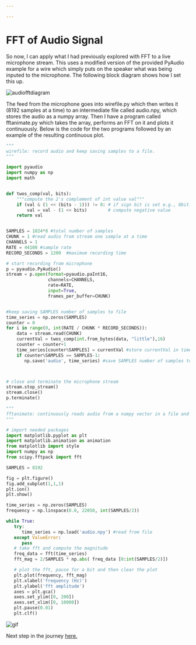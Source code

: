 ```yaml
---

---
```


FFT of Audio Signal
=====

So now, I can apply what I had previously explored with FFT to a live microphone stream. This uses a modified version of the provided PyAudio example for a wire which simply puts on the speaker what was being inputed to the microphone. The following block diagram shows how I set this up.

![audiofftdiagram](https://raw.githubusercontent.com/shri-k/music-analysis/master/the-journey/images/audiofftdiagram.png)

The feed from the microphone goes into wirefile.py which then writes it (8192 samples at a time) to an intermediate file called audio.npy, which stores the audio as a numpy array. Then I have a program called fftanimate.py which takes the array, performs an FFT on it and plots it continuously. Below is the code for the two programs followed by an example of the resulting continuous plot.

```python
"""
wirefile: record audio and keep saving samples to a file.
"""

import pyaudio
import numpy as np
import math


def twos_comp(val, bits):
    """compute the 2's complement of int value val"""
    if (val & (1 << (bits - 1))) != 0: # if sign bit is set e.g., 8bit: 128-255
        val = val - (1 << bits)        # compute negative value
    return val


SAMPLES = 1024*8 #total number of samples
CHUNK = 1 #read audio from stream one sample at a time
CHANNELS = 1
RATE = 44100 #sample rate
RECORD_SECONDS = 1200  #maximum recording time

# start recording from microphone
p = pyaudio.PyAudio()
stream = p.open(format=pyaudio.paInt16,
                channels=CHANNELS,
                rate=RATE,
                input=True,
                frames_per_buffer=CHUNK)


#keep saving SAMPLES number of samples to file
time_series = np.zeros(SAMPLES)
counter = 0
for i in range(0, int(RATE / CHUNK * RECORD_SECONDS)):
    data = stream.read(CHUNK)
    currentVal = twos_comp(int.from_bytes(data, "little"),16)
    counter = counter+1
    time_series[counter%SAMPLES] = currentVal #store currentVal in time_series
    if counter%SAMPLES == SAMPLES-1:
       np.save('audio', time_series) #save SAMPLES number of samples to file



# close and terminate the microphone stream
stream.stop_stream()
stream.close()
p.terminate()


```


```python
"""
fftanimate: continuously reads audio from a numpy vector in a file and displays its fft as an animation.
"""

# import needed packages
import matplotlib.pyplot as plt
import matplotlib.animation as animation
from matplotlib import style
import numpy as np
from scipy.fftpack import fft

SAMPLES = 8192

fig = plt.figure()
fig.add_subplot(1,1,1)
plt.ion()
plt.show()

time_series = np.zeros(SAMPLES)
frequency = np.linspace(0.0, 22050, int(SAMPLES/2))

while True:
   try:
      time_series = np.load('audio.npy') #read from file
   except ValueError:
      pass
   # take fft and compute the magnitude
   freq_data = fft(time_series)
   fft_mag = 2/SAMPLES * np.abs( freq_data [0:int(SAMPLES/2)])

   # plot the fft, pause for a bit and then clear the plot
   plt.plot(frequency, fft_mag)
   plt.xlabel('frequency (Hz)')
   plt.ylabel('fft amplitude')
   axes = plt.gca()
   axes.set_ylim([0, 200])
   axes.set_xlim([0, 10000])
   plt.pause(0.01)
   plt.clf()
```

![gif](https://raw.githubusercontent.com/shri-k/music-analysis/master/the-journey/images/fftanimation.gif)

Next step in the journey [here.](peakfreq.md)


